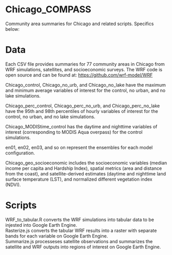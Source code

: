 # Chicago_COMPASS
Community area summaries for Chicago and related scripts. Specifics below:

# Data
Each CSV file provides summaries for 77 community areas in Chicago from WRF simulations, satellites, and socioeconomic surveys. The WRF code is open source and can be found at: https://github.com/wrf-model/WRF  

Chicago_control, Chicago_no_urb, and Chicago_no_lake have the maximum and minimum average variables of interest for the control, no urban, and no lake simulations.   

Chicago_perc_control, Chicago_perc_no_urb, and Chicago_perc_no_lake have the 95th and 98th percentiles of hourly variables of interest for the control, no urban, and no lake simulations.   

Chicago_MODIStime_control has the daytime and nighttime variables of interest (corresponding to MODIS Aqua overpass) for the control simulations.   

en01, en02, en03, and so on represent the ensembles for each model configuration.   

Chicago_geo_socioeconomic includes the socioeconomic variables (median income per capita and Hardship Index), spatial metrics (area and distance from the coast), and satellite-derived estimates (daytime and nighttime land surface temperature (LST), and normalized different vegetation index (NDVI).  

# Scripts
WRF_to_tabular.R converts the WRF simulations into tabular data to be injested into Google Earth Engine.   
Rasterize.js converts the tabular WRF results into a raster with separate bands for each variable on Google Earth Engine.     
Summarize.js processeses satellite observations and summarizes the satellite and WRF outputs into regions of interest on Google Earth Engine.     
